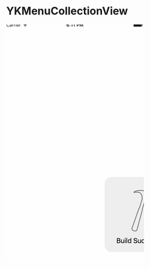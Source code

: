 # YKMenuCollectionView
![](https://github.com/yankeshi0580/YKMenuCollectionView/blob/master/YKMenuCollectionView/YKMenuCollectionView/gif/geigei.gif)  

